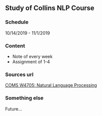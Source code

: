 ## Study of Collins NLP Course

### Schedule
10/14/2019 - 11/1/2019

### Content
* Note of every week
* Assignment of 1-4

### Sources url
[COMS W4705: Natural Language Processing](http://www.cs.columbia.edu/~mcollins/cs4705-spring2019/)

### Something else

Future...

